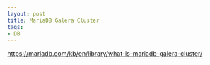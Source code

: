 ```yaml
---
layout: post
title: MariaDB Galera Cluster
tags:
- DB
---
```


https://mariadb.com/kb/en/library/what-is-mariadb-galera-cluster/
